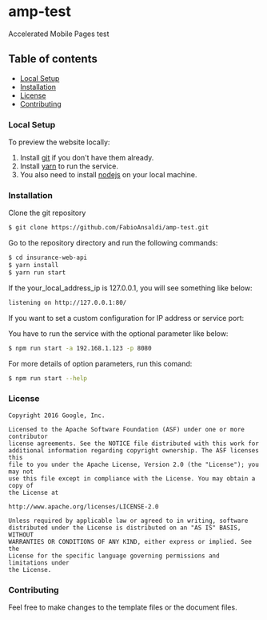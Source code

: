 # amp-test
Accelerated Mobile Pages test


## Table of contents
- [Local Setup](#local-setup)
- [Installation](#installation)
- [License](#license)
- [Contributing](#ontributing)

### Local Setup
To preview the website locally:
1. Install [git](https://git-scm.com/) if you don't have them already.
2. Install [yarn](https://yarnpkg.com/lang/en/) to run the service.
3. You also need to install [nodejs](https://nodejs.org/en/) on your local machine.

### Installation

Clone the git repository
```sh
$ git clone https://github.com/FabioAnsaldi/amp-test.git
```

Go to the repository directory and run the following commands:
```sh
$ cd insurance-web-api
$ yarn install
$ yarn run start
```

If the your_local_address_ip is 127.0.0.1, you will see something like below:

```sh
listening on http://127.0.0.1:80/
```

If you want to set a custom configuration for IP address or service port:

You have to run the service with the optional parameter like below:
```sh
$ npm run start -a 192.168.1.123 -p 8080
```

For more details of option parameters, run this comand:
```sh
$ npm run start --help
```

### License
```
Copyright 2016 Google, Inc.

Licensed to the Apache Software Foundation (ASF) under one or more contributor
license agreements. See the NOTICE file distributed with this work for
additional information regarding copyright ownership. The ASF licenses this
file to you under the Apache License, Version 2.0 (the "License"); you may not
use this file except in compliance with the License. You may obtain a copy of
the License at

http://www.apache.org/licenses/LICENSE-2.0

Unless required by applicable law or agreed to in writing, software
distributed under the License is distributed on an "AS IS" BASIS, WITHOUT
WARRANTIES OR CONDITIONS OF ANY KIND, either express or implied. See the
License for the specific language governing permissions and limitations under
the License.
```

### Contributing
Feel free to make changes to the template files or the document files.
